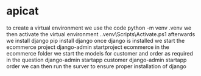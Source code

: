 # apicat
to create a virtual environment we use the code 
    python -m venv .venv
we then activate the virtual environment
    .\.venv\Scripts\Activate.ps1
afterwards we install django
     pip install django
once django is installed we start the ecommerce project
    django-admin startproject ecommerce
in the ecommerce folder we start the models for customer and order as required in the question
    django-admin startapp customer
      django-admin startapp order
we can then run the surver to ensure proper installation of django
